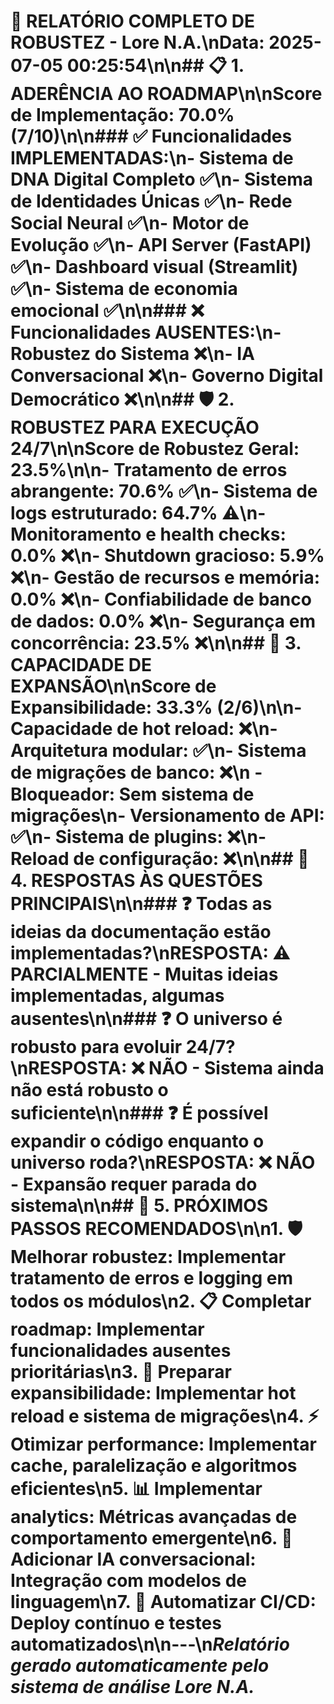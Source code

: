 # 🌟 RELATÓRIO COMPLETO DE ROBUSTEZ - Lore N.A.\n**Data:** 2025-07-05 00:25:54\n\n## 📋 1. ADERÊNCIA AO ROADMAP\n\n**Score de Implementação:** 70.0% (7/10)\n\n### ✅ Funcionalidades IMPLEMENTADAS:\n- **Sistema de DNA Digital Completo** ✅\n- **Sistema de Identidades Únicas** ✅\n- **Rede Social Neural** ✅\n- **Motor de Evolução** ✅\n- **API Server (FastAPI)** ✅\n- **Dashboard visual (Streamlit)** ✅\n- **Sistema de economia emocional** ✅\n\n### ❌ Funcionalidades AUSENTES:\n- **Robustez do Sistema** ❌\n- **IA Conversacional** ❌\n- **Governo Digital Democrático** ❌\n\n## 🛡️ 2. ROBUSTEZ PARA EXECUÇÃO 24/7\n\n**Score de Robustez Geral:** 23.5%\n\n- **Tratamento de erros abrangente:** 70.6% ✅\n- **Sistema de logs estruturado:** 64.7% ⚠️\n- **Monitoramento e health checks:** 0.0% ❌\n- **Shutdown gracioso:** 5.9% ❌\n- **Gestão de recursos e memória:** 0.0% ❌\n- **Confiabilidade de banco de dados:** 0.0% ❌\n- **Segurança em concorrência:** 23.5% ❌\n\n## 🚀 3. CAPACIDADE DE EXPANSÃO\n\n**Score de Expansibilidade:** 33.3% (2/6)\n\n- **Capacidade de hot reload:** ❌\n- **Arquitetura modular:** ✅\n- **Sistema de migrações de banco:** ❌\n - Bloqueador: Sem sistema de migrações\n- **Versionamento de API:** ✅\n- **Sistema de plugins:** ❌\n- **Reload de configuração:** ❌\n\n## 🎯 4. RESPOSTAS ÀS QUESTÕES PRINCIPAIS\n\n### ❓ Todas as ideias da documentação estão implementadas?\n**RESPOSTA:** ⚠️ **PARCIALMENTE** - Muitas ideias implementadas, algumas ausentes\n\n### ❓ O universo é robusto para evoluir 24/7?\n**RESPOSTA:** ❌ **NÃO** - Sistema ainda não está robusto o suficiente\n\n### ❓ É possível expandir o código enquanto o universo roda?\n**RESPOSTA:** ❌ **NÃO** - Expansão requer parada do sistema\n\n## 🔧 5. PRÓXIMOS PASSOS RECOMENDADOS\n\n1. 🛡️ **Melhorar robustez:** Implementar tratamento de erros e logging em todos os módulos\n2. 📋 **Completar roadmap:** Implementar funcionalidades ausentes prioritárias\n3. 🚀 **Preparar expansibilidade:** Implementar hot reload e sistema de migrações\n4. ⚡ **Otimizar performance:** Implementar cache, paralelização e algoritmos eficientes\n5. 📊 **Implementar analytics:** Métricas avançadas de comportamento emergente\n6. 🤖 **Adicionar IA conversacional:** Integração com modelos de linguagem\n7. 🔄 **Automatizar CI/CD:** Deploy contínuo e testes automatizados\n\n---\n*Relatório gerado automaticamente pelo sistema de análise Lore N.A.*
